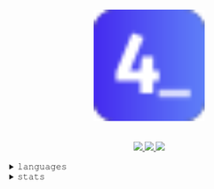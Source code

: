<!--
  <a target="_blank" href="https://alysson.dev/" style="user-select: none">
    <div align="center">
      <img align="center" src="./assets/bbbbb.gif"/>
    </div>
  </a>
-->

  <a target="_blank" href="https://alysson.dev/" style="user-select: none">
    <div align="center">
      <img style="width: 200px; margin: 20px" align="center" src="./assets/logo-blue.svg"/>
    </div>
  </a>

<br />

<div align="center" />
  <a href="mailto:me@4ly.dev">
    <img src="https://img.shields.io/badge/Gmail-D14836?style=for-the-badge&logo=gmail&logoColor=white" />
  <a/>
  
  <a href="https://linkedin.alysson.dev">
    <img src="https://img.shields.io/badge/LinkedIn-0077B5?style=for-the-badge&logo=linkedin&logoColor=white">
  </a>
  
  <a href="https://instagram.alysson.dev">
    <img src="https://img.shields.io/badge/Instagram-E4405F?style=for-the-badge&logo=instagram&logoColor=white">
  </a>
</div>

</br>

<!-- aa <img align="center" src="./assets/pc.gif"/> -->

<details>
  <summary>𝚕𝚊𝚗𝚐𝚞𝚊𝚐𝚎𝚜</summary>
    
  </br>
    
  <img src="https://github-readme-stats.vercel.app/api/top-langs/?username=4lysson-a&layout=compact&langs_count=20&include_all_commits=true&count_private=true&hide=html,css,tex,hack&hide_border=true&line_height=20" />

</details>

<details>
  <summary>𝚜𝚝𝚊𝚝𝚜</summary>
    
  </br>



  <a href="http://www.github.com/4lysson-a"><img src="https://github-readme-streak-stats.herokuapp.com/?user=4lysson-a&stroke=ffffff&background=1c1917&ring=0891b2&fire=0891b2&currStreakNum=ffffff&currStreakLabel=0891b2&sideNums=ffffff&sideLabels=ffffff&dates=ffffff&hide_border=true" /></a>

  <a href="http://www.github.com/4lysson-a"><img src="https://activity-graph.herokuapp.com/graph?username=4lysson-a&bg_color=1c1917&color=ffffff&line=0891b2&point=ffffff&area_color=1c1917&area=true&hide_border=true&custom_title=GitHub%20Commits%20Graph" alt="GitHub Commits Graph" /></a>

</details>


<!-- Social Midiaa 
<details>
  <summary>𝚑𝚎𝚕𝚕𝚘</summary>
  
  </br>
  
  <a target="_blank" href="https://alysson.dev/" style="user-select: none">
    <div align="center">
      <img align="center" src="./assets/logo.png"/>
    </div>
  </a>

<div align="center" />
  <a href="mailto:me@4ly.dev">
    <img src="https://img.shields.io/badge/Gmail-D14836?style=for-the-badge&logo=gmail&logoColor=white" />
  <a/>
  
  <a href="https://linkedin.alysson.dev">
    <img src="https://img.shields.io/badge/LinkedIn-0077B5?style=for-the-badge&logo=linkedin&logoColor=white">
  </a>
  
  <a href="https://instagram.alysson.dev">
    <img src="https://img.shields.io/badge/Instagram-E4405F?style=for-the-badge&logo=instagram&logoColor=white">
  </a>
</div>
</details>
-->
